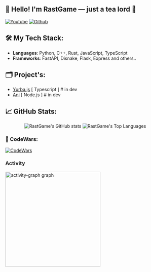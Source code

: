 ## 👋 Hello! I'm RastGame — just a tea lord 🍵

[![Youtube](https://img.shields.io/youtube/channel/subscribers/UCjjORUuuG7UqnkH7Fr440tA)](https://youtube.com/channel/UCjjORUuuG7UqnkH7Fr440tA) 
[![Github](https://img.shields.io/github/followers/rastgame?label=Follow&style=social)](https://github.com/rastgame) 



## 🛠 My Tech Stack:
- **Languages**: Python, C++, Rust, JavaScript, TypeScript
- **Frameworks**: FastAPI, Disnake, Flask, Express and others..

## 🗂️ Project's:
  - [Yurba.js](https://yurba.js.org) [ Typescript ]  # in dev
  - [Ani](https://ani.pp.ua) [ Node.js ] # in dev
  
## 📈 GitHub Stats:

<p align="center">
  <img src="https://github-readme-stats.vercel.app/api?username=rastgame&show_icons=true&theme=radical" alt="RastGame's GitHub stats" />
  <img src="https://github-readme-stats.vercel.app/api/top-langs/?username=rastgame&layout=compact&theme=radical" alt="RastGame's Top Languages"/>
</p>


### 📌 CodeWars:
[![CodeWars](https://www.codewars.com/users/RastGame/badges/large)](https://www.codewars.com/users/RastGame)

### Activity
<img src="https://github-readme-activity-graph.vercel.app/graph?username=rastgame&radius=16&theme=react&area=true&order=5" height="300" alt="activity-graph graph"  />